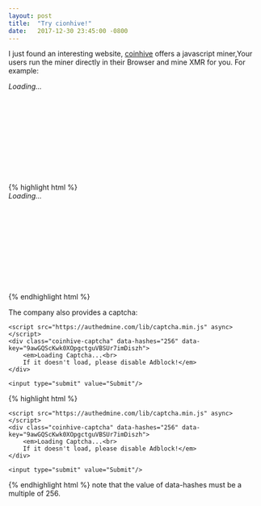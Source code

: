 ```yaml
---
layout: post
title:  "Try cionhive!"
date:   2017-12-30 23:45:00 -0800
---
```

I just found an interesting website, [coinhive](https://coinhive.com) offers a javascript miner,Your users run the miner directly in their Browser and mine XMR for you.
For example:
<script src="https://authedmine.com/lib/simple-ui.min.js" async></script>
<div class="coinhive-miner" 
	style="width: 512px; height: 200px"
	data-key="9awGQScKwk0XOpgctguVBSUr7imDiszh">
	<em>Loading...</em>
</div>
{% highlight html %}
<script src="https://authedmine.com/lib/simple-ui.min.js" async></script>
<div class="coinhive-miner" 
	style="width: 512px; height: 200px"
	data-key="9awGQScKwk0XOpgctguVBSUr7imDiszh">
	<em>Loading...</em>
</div>
{% endhighlight html %}

The company also provides a captcha:
 <form action="?" method="post">
	<!-- other form fields -->

	<script src="https://authedmine.com/lib/captcha.min.js" async></script>
	<div class="coinhive-captcha" data-hashes="256" data-key="9awGQScKwk0XOpgctguVBSUr7imDiszh">
		<em>Loading Captcha...<br>
		If it doesn't load, please disable Adblock!</em>
	</div>

	<input type="submit" value="Submit"/>
 </form>

{% highlight html %}
<form action="?" method="post">
	<!-- other form fields -->

	<script src="https://authedmine.com/lib/captcha.min.js" async></script>
	<div class="coinhive-captcha" data-hashes="256" data-key="9awGQScKwk0XOpgctguVBSUr7imDiszh">
		<em>Loading Captcha...<br>
		If it doesn't load, please disable Adblock!</em>
	</div>

	<input type="submit" value="Submit"/>
</form>
{% endhighlight html %}
note that the value of data-hashes must be a multiple of 256.

